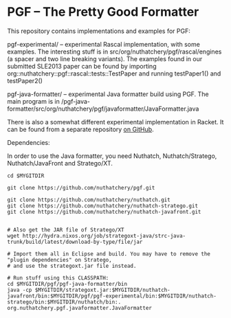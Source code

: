 PGF – The Pretty Good Formatter
===============================

This repository contains implementations and examples for PGF:


  pgf-experimental/  – experimental Rascal implementation, with some examples. The interesting stuff is in src/org/nuthatchery/pgf/rascal/engines (a spacer and two line breaking variants). The examples found in our submitted SLE2013 paper can be found by importing org::nuthatchery::pgf::rascal::tests::TestPaper and running testPaper1() and testPaper2()

  pgf-java-formatter/ – experimental Java formatter build using PGF. The main program is in /pgf-java-formatter/src/org/nuthatchery/pgf/javaformatter/JavaFormatter.java
  

There is also a somewhat different experimental implementation in Racket. It can be found from a separate repository [on GitHub](https://github.com/bldl/pgf-racket "PGF in Racket").


Dependencies:

In order to use the Java formatter, you need  Nuthatch, Nuthatch/Stratego, Nuthatch/JavaFront and Stratego/XT.

    cd $MYGITDIR

    git clone https://github.com/nuthatchery/pgf.git

    git clone https://github.com/nuthatchery/nuthatch.git
    git clone https://github.com/nuthatchery/nuthatch-stratego.git
    git clone https://github.com/nuthatchery/nuthatch-javafront.git

    
    # Also get the JAR file of Stratego/XT
    wget http://hydra.nixos.org/job/strategoxt-java/strc-java-trunk/build/latest/download-by-type/file/jar
    
    # Import them all in Eclipse and build. You may have to remove the "plugin dependencies" on Stratego,
    # and use the strategoxt.jar file instead.
    
    # Run stuff using this CLASSPATH:
    cd $MYGITDIR/pgf/pgf-java-formatter/bin
    java -cp $MYGITDIR/strategoxt.jar:$MYGITDIR/nuthatch-javafront/bin:$MYGITDIR/pgf/pgf-experimental/bin:$MYGITDIR/nuthatch-stratego/bin:$MYGITDIR/nuthatch/bin:. org.nuthatchery.pgf.javaformatter.JavaFormatter
    
    
